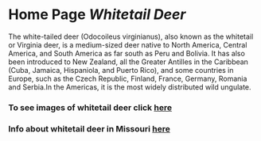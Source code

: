 # **Home Page** *Whitetail Deer*

The white-tailed deer (Odocoileus virginianus), also known as the whitetail or Virginia deer, is a medium-sized deer native to North America, Central America, and South America as far south as Peru and Bolivia. It has also been introduced to New Zealand, all the Greater Antilles in the Caribbean (Cuba, Jamaica, Hispaniola, and Puerto Rico), and some countries in Europe, such as the Czech Republic, Finland, France, Germany, Romania and Serbia.In the Americas, it is the most widely distributed wild ungulate.

### To see images of whitetail deer click [here](Page1.md)

### Info about whitetail deer in Missouri [here](Page2.md)




